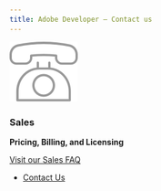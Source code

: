```yaml
---
title: Adobe Developer — Contact us
---
```


<TextBlock slots="image" width="100%" theme="lightest"  alignment="yes" className="sale-support-img div-p-0 mediaSize w-50 sale-support-img"/>

![adobe-sales](../../images/2_Icon_Sales.svg " ")

<TextBlock slots="heading,text1, text2, buttons" width="100%" theme="lightest"  alignment="yes"  className=" py-0  div-p-0  link linking contact-sales sale-support-btn-align"/>

### Sales

**Pricing, Billing, and Licensing**

[Visit our Sales FAQ](/faq/sales/)

- [Contact Us](./sales.md)
